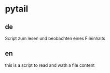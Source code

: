 # pytail
## de
Script zum lesen und beobachten eines Fileinhalts

## en
this is a script to read and wath a file content